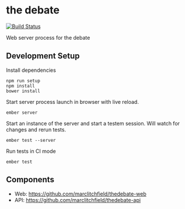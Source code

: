 the debate
==========

[![Build Status](https://travis-ci.org/marclitchfield/thedebate-web.svg?branch=master)](https://travis-ci.org/marclitchfield/thedebate-web)

Web server process for the debate


## Development Setup

Install dependencies
```
npm run setup
npm install
bower install
```

Start server process launch in browser with live reload.
```
ember server
```

Start an instance of the server and start a testem session. Will watch for changes and rerun tests.
```
ember test --server
```

Run tests in CI mode
```
ember test
```


## Components

- Web: https://github.com/marclitchfield/thedebate-web
- API: https://github.com/marclitchfield/thedebate-api
